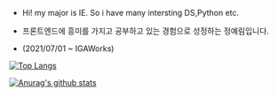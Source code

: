 - Hi! my major is IE. So i have many intersting DS,Python etc.
- 프론트엔드에 흥미를 가지고 공부하고 있는 경험으로 성정하는 정예림입니다.

- (2021/07/01 ~ IGAWorks)

[![Top Langs](https://github-readme-stats.vercel.app/api/top-langs/?username=jeong-yerim4898&layout=compact)](https://github.com/anuraghazra/github-readme-stats)

[![Anurag's github stats](https://github-readme-stats.vercel.app/api?username=jeong-yerim4898)](https://github.com/anuraghazra/github-readme-stats)


